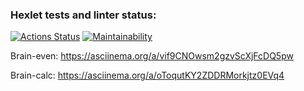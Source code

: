 ### Hexlet tests and linter status:
[![Actions Status](https://github.com/Duburamen/frontend-project-lvl1/workflows/hexlet-check/badge.svg)](https://github.com/Duburamen/frontend-project-lvl1/actions)
[![Maintainability](https://api.codeclimate.com/v1/badges/a99a88d28ad37a79dbf6/maintainability)](https://codeclimate.com/github/codeclimate/codeclimate/maintainability)

Brain-even:
https://asciinema.org/a/vif9CNOwsm2gzvScXjFcDQ5pw

Brain-calc:
https://asciinema.org/a/oToqutKY2ZDDRMorkjtz0EVq4